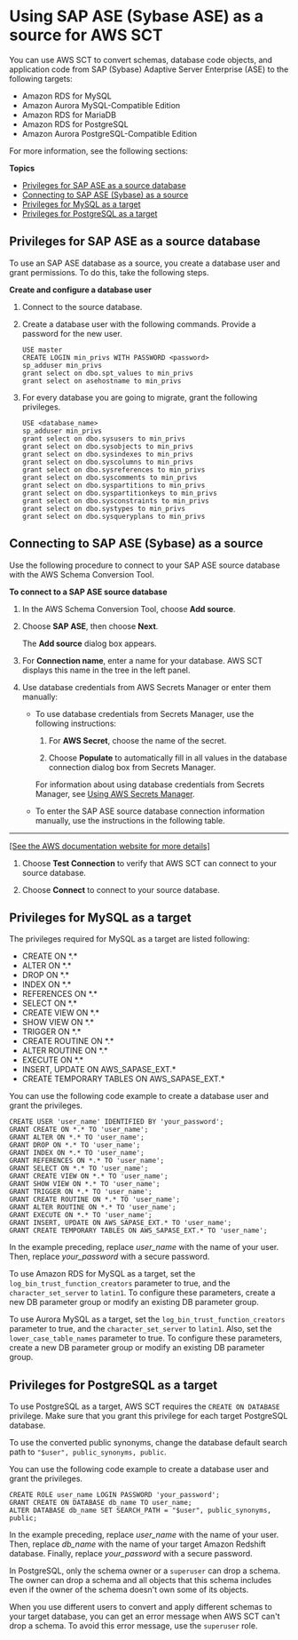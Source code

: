 # Using SAP ASE \(Sybase ASE\) as a source for AWS SCT<a name="CHAP_Source.SAP"></a>

You can use AWS SCT to convert schemas, database code objects, and application code from SAP \(Sybase\) Adaptive Server Enterprise \(ASE\) to the following targets: 
+ Amazon RDS for MySQL
+ Amazon Aurora MySQL\-Compatible Edition
+ Amazon RDS for MariaDB
+ Amazon RDS for PostgreSQL
+ Amazon Aurora PostgreSQL\-Compatible Edition

For more information, see the following sections:

**Topics**
+ [Privileges for SAP ASE as a source database](#CHAP_Source.SAP.Permissions)
+ [Connecting to SAP ASE \(Sybase\) as a source](#CHAP_Source.SAP.Connecting)
+ [Privileges for MySQL as a target](#CHAP_Source.SAP.ConfigureMySQL)
+ [Privileges for PostgreSQL as a target](#CHAP_Source.SAP.ConfigurePostgreSQL)

## Privileges for SAP ASE as a source database<a name="CHAP_Source.SAP.Permissions"></a>

To use an SAP ASE database as a source, you create a database user and grant permissions\. To do this, take the following steps\.

**Create and configure a database user**

1. Connect to the source database\.

1. Create a database user with the following commands\. Provide a password for the new user\.

   ```
   USE master
   CREATE LOGIN min_privs WITH PASSWORD <password>
   sp_adduser min_privs
   grant select on dbo.spt_values to min_privs
   grant select on asehostname to min_privs
   ```

1. For every database you are going to migrate, grant the following privileges\.

   ```
   USE <database_name>
   sp_adduser min_privs
   grant select on dbo.sysusers to min_privs
   grant select on dbo.sysobjects to min_privs
   grant select on dbo.sysindexes to min_privs
   grant select on dbo.syscolumns to min_privs
   grant select on dbo.sysreferences to min_privs
   grant select on dbo.syscomments to min_privs
   grant select on dbo.syspartitions to min_privs
   grant select on dbo.syspartitionkeys to min_privs
   grant select on dbo.sysconstraints to min_privs
   grant select on dbo.systypes to min_privs
   grant select on dbo.sysqueryplans to min_privs
   ```

## Connecting to SAP ASE \(Sybase\) as a source<a name="CHAP_Source.SAP.Connecting"></a>

Use the following procedure to connect to your SAP ASE source database with the AWS Schema Conversion Tool\. 

**To connect to a SAP ASE source database**

1. In the AWS Schema Conversion Tool, choose **Add source**\. 

1. Choose **SAP ASE**, then choose **Next**\.

   The **Add source** dialog box appears\.

1. For **Connection name**, enter a name for your database\. AWS SCT displays this name in the tree in the left panel\. 

1. Use database credentials from AWS Secrets Manager or enter them manually:
   + To use database credentials from Secrets Manager, use the following instructions:

     1. For **AWS Secret**, choose the name of the secret\.

     1. Choose **Populate** to automatically fill in all values in the database connection dialog box from Secrets Manager\.

     For information about using database credentials from Secrets Manager, see [Using AWS Secrets Manager](CHAP_UserInterface.md#CHAP_UserInterface.SecretsManager)\.
   + To enter the SAP ASE source database connection information manually, use the instructions in the following table\.  
****    
[\[See the AWS documentation website for more details\]](http://docs.aws.amazon.com/SchemaConversionTool/latest/userguide/CHAP_Source.SAP.html)

1. Choose **Test Connection** to verify that AWS SCT can connect to your source database\. 

1. Choose **Connect** to connect to your source database\.

## Privileges for MySQL as a target<a name="CHAP_Source.SAP.ConfigureMySQL"></a>

The privileges required for MySQL as a target are listed following:
+ CREATE ON \*\.\*
+ ALTER ON \*\.\*
+ DROP ON \*\.\*
+ INDEX ON \*\.\*
+ REFERENCES ON \*\.\*
+ SELECT ON \*\.\*
+ CREATE VIEW ON \*\.\*
+ SHOW VIEW ON \*\.\*
+ TRIGGER ON \*\.\*
+ CREATE ROUTINE ON \*\.\*
+ ALTER ROUTINE ON \*\.\*
+ EXECUTE ON \*\.\*
+ INSERT, UPDATE ON AWS\_SAPASE\_EXT\.\*
+ CREATE TEMPORARY TABLES ON AWS\_SAPASE\_EXT\.\*

You can use the following code example to create a database user and grant the privileges\.

```
CREATE USER 'user_name' IDENTIFIED BY 'your_password';
GRANT CREATE ON *.* TO 'user_name';
GRANT ALTER ON *.* TO 'user_name';
GRANT DROP ON *.* TO 'user_name';
GRANT INDEX ON *.* TO 'user_name';
GRANT REFERENCES ON *.* TO 'user_name';
GRANT SELECT ON *.* TO 'user_name';
GRANT CREATE VIEW ON *.* TO 'user_name';
GRANT SHOW VIEW ON *.* TO 'user_name';
GRANT TRIGGER ON *.* TO 'user_name';
GRANT CREATE ROUTINE ON *.* TO 'user_name';
GRANT ALTER ROUTINE ON *.* TO 'user_name';
GRANT EXECUTE ON *.* TO 'user_name';
GRANT INSERT, UPDATE ON AWS_SAPASE_EXT.* TO 'user_name';
GRANT CREATE TEMPORARY TABLES ON AWS_SAPASE_EXT.* TO 'user_name';
```

In the example preceding, replace *user\_name* with the name of your user\. Then, replace *your\_password* with a secure password\.

To use Amazon RDS for MySQL as a target, set the `log_bin_trust_function_creators` parameter to true, and the `character_set_server` to `latin1`\. To configure these parameters, create a new DB parameter group or modify an existing DB parameter group\.

To use Aurora MySQL as a target, set the `log_bin_trust_function_creators` parameter to true, and the `character_set_server` to `latin1`\. Also, set the `lower_case_table_names` parameter to true\. To configure these parameters, create a new DB parameter group or modify an existing DB parameter group\.

## Privileges for PostgreSQL as a target<a name="CHAP_Source.SAP.ConfigurePostgreSQL"></a>

To use PostgreSQL as a target, AWS SCT requires the `CREATE ON DATABASE` privilege\. Make sure that you grant this privilege for each target PostgreSQL database\.

To use the converted public synonyms, change the database default search path to `"$user", public_synonyms, public`\.

You can use the following code example to create a database user and grant the privileges\.

```
CREATE ROLE user_name LOGIN PASSWORD 'your_password';
GRANT CREATE ON DATABASE db_name TO user_name;
ALTER DATABASE db_name SET SEARCH_PATH = "$user", public_synonyms, public;
```

In the example preceding, replace *user\_name* with the name of your user\. Then, replace *db\_name* with the name of your target Amazon Redshift database\. Finally, replace *your\_password* with a secure password\.

In PostgreSQL, only the schema owner or a `superuser` can drop a schema\. The owner can drop a schema and all objects that this schema includes even if the owner of the schema doesn't own some of its objects\.

When you use different users to convert and apply different schemas to your target database, you can get an error message when AWS SCT can't drop a schema\. To avoid this error message, use the `superuser` role\. 